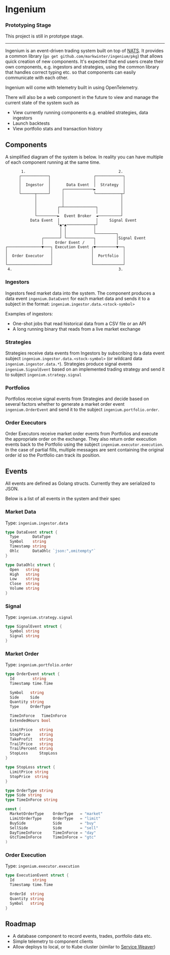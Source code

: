 # Ingenium

### Prototyping Stage

This project is still in prototype stage.

---

Ingenium is an event-driven trading system built on top of [NATS](https://nats.io/). It provides a common library (`go get github.com/markwinter/ingenium/pkg`) that allows quick creation of new components. It's expected that end users create their own components, e.g. ingestors and strategies, using the common library that handles correct typing etc. so that components can easily communicate with each other.

Ingenium will come with telemetry built in using OpenTelemetry.

There will also be a web component in the future to view and manage the current state of the system such as
- View currently running components e.g. enabled strategies, data ingestors
- Launch backtests
- View portfolio stats and transaction history

## Components

A simplified diagram of the system is below. In reality you can have multiple of each component running at the same time.


           1.                                         2.
          ┌────────────┐                   ┌────────────┐
          │            │                   │            │
          │  Ingestor  │       Data Event  │  Strategy  │
          │            │     ┌─────────────►            │
          └──────┬─────┘     │             └───────────┬┘
                 │           │                         │
                 │           │                         │
                 │         ┌─┴──────────────┐          │
                 │         │                │          │
                 └─────────►  Event Broker  ◄──────────┘
               Data Event  │                │     Signal Event
                           └▲─▲────────────┬┘
                            │ │            │
                            │ │            └─────────┐
                    ┌───────┘ └────────────┐         │Signal Event
                    │     Order Event /    │         │
    ┌───────────────▼───┐ Execution Event ┌▼─────────▼──┐
    │                   │                 │             │
    │  Order Executor   │                 │  Portfolio  │
    │                   │                 │             │
    └───────────────────┘                 └─────────────┘
     4.                                               3.


### Ingestors

Ingestors feed market data into the system. The component produces a data event `ingenium.DataEvent` for each market data
and sends it to a subject in the format: `ingenium.ingestor.data.<stock-symbol>`

Examples of ingestors:

- One-shot jobs that read historical data from a CSV file or an API
- A long running binary that reads from a live market exchange

### Strategies

Strategies receive data events from Ingestors by subscribing to a data event subject `ingenium.ingestor.data.<stock-symbol>` (or wildcard data `ingenium.ingestor.data.*`). Strategies produce signal events `ingenium.SignalEvent` based on an implemented trading strategy and send it to subject `ingenium.strategy.signal`

### Portfolios

Portfolios receive signal events from Strategies and decide based on several factors whether to generate a market order event `ingenium.OrderEvent` and send it to the subject
`ingenium.portfolio.order`.

### Order Executors

Order Executors receive market order events from Portfolios and execute the appropriate order
on the exchange. They also return order execution events back to the Portfolio using the subject `ingenium.executor.execution`. In the case of partial fills, multiple messages are sent containing the original order id so the Portfolio can track its position.

## Events

All events are defined as Golang structs. Currently they are serialized to JSON.

Below is a list of all events in the system and their spec

### Market Data

Type: `ingenium.ingestor.data`

```GO
type DataEvent struct {
  Type      DataType
  Symbol    string
  Timestamp string
  Ohlc      DataOhlc `json:",omitempty"`
}

type DataOhlc struct {
  Open   string
  High   string
  Low    string
  Close  string
  Volume string
}
```

### Signal

Type: `ingenium.strategy.signal`

```GO
type SignalEvent struct {
  Symbol string
  Signal string
}
```

### Market Order

Type: `ingenium.portfolio.order`

```GO
type OrderEvent struct {
  Id        string
  Timestamp time.Time

  Symbol   string
  Side     Side
  Quantity string
  Type     OrderType

  TimeInForce   TimeInForce
  ExtendedHours bool

  LimitPrice   string
  StopPrice    string
  TakeProfit   string
  TrailPrice   string
  TrailPercent string
  StopLoss     StopLoss
}

type StopLoss struct {
  LimitPrice string
  StopPrice  string
}

type OrderType string
type Side string
type TimeInForce string

const (
  MarketOrderType    OrderType   = "market"
  LimitOrderType     OrderType   = "limit"
  BuySide            Side        = "buy"
  SellSide           Side        = "sell"
  DayTimeInForce     TimeInForce = "day"
  GtcTimeInForce     TimeInForce = "gtc"
)
```

### Order Execution

Type: `ingenium.executor.execution`

```GO
type ExecutionEvent struct {
  Id        string
  Timestamp time.Time

  OrderId  string
  Quantity string
  Symbol   string
}
```

## Roadmap

- A database component to record events, trades, portfolio data etc.
- Simple telemetry to component clients
- Allow deploys to local, or to Kube cluster (similar to [Service Weaver](https://serviceweaver.dev/))
